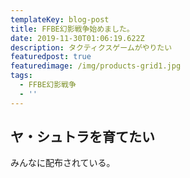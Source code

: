 ```yaml
---
templateKey: blog-post
title: FFBE幻影戦争始めました。
date: 2019-11-30T01:06:19.622Z
description: タクティクスゲームがやりたい
featuredpost: true
featuredimage: /img/products-grid1.jpg
tags:
  - FFBE幻影戦争
  - ''
---
```



## ヤ・シュトラを育てたい
みんなに配布されている。
## 
